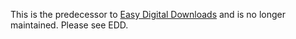 This is the predecessor to [Easy Digital Downloads](http://github.com/easydigitaldownloads/Easy-Digital-Downloads) and is no longer maintained. Please see EDD.
